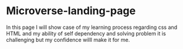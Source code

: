 # Microverse-landing-page
In this page I will show case of my learning process regarding css and HTML and my ability of self dependency and solving problem
it is challenging but my confidence willl make it for me.
